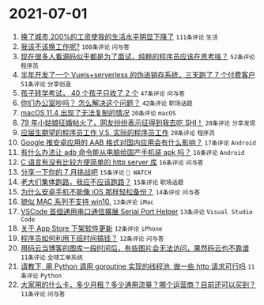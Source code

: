 # 2021-07-01

1. [换了城市,200%的工资使我的生活水平明显下降了](https://www.v2ex.com/t/786814) `111条评论` `生活`
1. [我该不该换工作呢?](https://www.v2ex.com/t/786826) `108条评论` `问与答`
1. [现在很多人看源码似乎都是为了面试，纯粹的程序员应该在思考啥？](https://www.v2ex.com/t/786840) `52条评论` `程序员`
1. [半年开发了一个 Vuejs+serverless 的伪进销存系统，三天跑了 7 个付费客户](https://www.v2ex.com/t/786829) `51条评论` `分享创造`
1. [孩子转学考试， 40 个孩子只收了 2 个](https://www.v2ex.com/t/786845) `47条评论` `问与答`
1. [你们办公室吵吗？ 怎么解决这个问题？](https://www.v2ex.com/t/786833) `42条评论` `职场话题`
1. [macOS 11.4 出现了无法复制的情况](https://www.v2ex.com/t/786915) `20条评论` `macOS`
1. [79 年小姑娘征婚帖火了，网友纷纷表示征得到我去吃 SHI！](https://www.v2ex.com/t/786863) `20条评论` `分享发现`
1. [应届生期望的程序员工作 V.S. 实际的程序员工作](https://www.v2ex.com/t/786821) `20条评论` `程序员`
1. [Google 推安卓应用的 AAB 格式对国内应用会有什么影响？](https://www.v2ex.com/t/786839) `17条评论` `Android`
1. [有什么办法让 adb 命令能从电脑给国产手机装 apk 吗？](https://www.v2ex.com/t/786924) `16条评论` `Android`
1. [C 语言有没有比较方便简单的 http server 库](https://www.v2ex.com/t/786894) `16条评论` `问与答`
1. [分享一下你的 7 月挑战吧](https://www.v2ex.com/t/786935) `15条评论` ` WATCH`
1. [老大们集体跑路，我应不应该跑路？](https://www.v2ex.com/t/786847) `15条评论` `职场话题`
1. [为什么安卓手机不能像 iOS 那样轻松备份？](https://www.v2ex.com/t/786820) `14条评论` `问与答`
1. [貌似 MAC 系列不支持 win10.](https://www.v2ex.com/t/786897) `13条评论` `iMac`
1. [VSCode 首個通用串口通信擴展 Serial Port Helper](https://www.v2ex.com/t/786849) `13条评论` `Visual Studio Code`
1. [关于 App Store 下架软件更新](https://www.v2ex.com/t/786869) `12条评论` `iPhone`
1. [程序员如何利用下班时间搞钱？](https://www.v2ex.com/t/786843) `12条评论` `问与答`
1. [用码云当博客的图库一段时间后，有些图片会无法访问，果然码云也不靠谱](https://www.v2ex.com/t/786892) `11条评论` `全球工单系统`
1. [请教下, 用 Python 调用 goroutine 实现的线程池, 做一些 http 请求可行吗](https://www.v2ex.com/t/786883) `11条评论` `Python`
1. [大家用的什么卡，多少月租？多少通用流量？哪个运营商？目前还可以买到？](https://www.v2ex.com/t/786899) `11条评论` `问与答`
